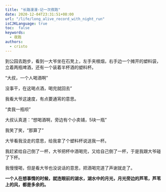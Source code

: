 ```yaml
---
title: "长路漫漫-记一次夜跑"
date: 2020-12-04T23:31:51+08:00
url: "/life/long_alive_record_with_night_run"
isCJKLanguage: true
toc:  false
keywords:
  - 夜跑
authors:
  - cristo
---
```


到公园去跑步，看到一大爷坐在石凳上，左手夹根烟，右手边一个摊开的塑料袋，立着两瓶啤酒，还有一个装着半杯酒的塑料杯。

“大叔，一个人喝酒啊”

没事干，在这喝点酒，喝完就回去”

我看大爷这速度，有点要通宵的意思。

“卖我一瓶呗”

大叔认真道：“想喝酒啊，旁边有个小卖铺，5块一瓶”

我笑了笑，“那算了”

大爷看我没走的意思，给我拿了个塑料杯说送我一杯。

我赶紧给自己倒了一杯，大爷把杯中酒喝完，又给自己倒了一杯，于是我跟大爷碰了下杯。

我慢慢喝，但是看大爷也没说话的意思，把酒喝完道了声谢就走了。

**一个人在想事情的时候，就连眼前的湖水，湖水中的月光，月光旁边的芦苇，芦苇上的风，都是多余的。**